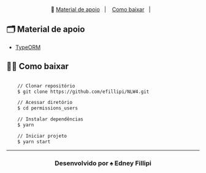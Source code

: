 <p align="center">🎉
  <a href="#-material-de-apoio">Material de apoio</a>&nbsp;&nbsp;&nbsp;|&nbsp;&nbsp;&nbsp;
  <a href="#-como-baixar">Como baixar</a>&nbsp;&nbsp;&nbsp;|&nbsp;&nbsp;&nbsp;

</p>

## 🗂 Material de apoio

- [TypeORM](typeorm.io/)

## 👍🏻 Como baixar

```bash

    // Clonar repositório
    $ git clone https://github.com/efillipi/NLW4.git

    // Acessar diretório
    $ cd permissions_users

    // Instalar dependências
    $ yarn

    // Iniciar projeto
    $ yarn start
```
---

<h3 align="center">Desenvolvido por  ♠️ Edney Fillipi </h3>
